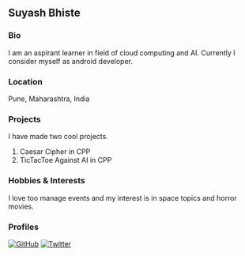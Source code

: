## Suyash Bhiste

### Bio
I am an aspirant learner in field of cloud computing and AI. Currently I consider myself as android developer.

### Location
Pune, Maharashtra, India

### Projects
I have made two cool projects. 
1. Caesar Cipher in CPP
2. TicTacToe Against AI in CPP

### Hobbies & Interests
I love too manage events and my interest is in space topics and horror movies.

### Profiles
[![GitHub][github-img]](https://github.com/SuyashBhiste) 
[![Twitter][twitter-img]](https://twitter.com/SuyashBhiste)

<!-- Don't edit the below 2 lines -->
[twitter-img]: https://i.imgur.com/wWzX9uB.png
[github-img]: https://i.imgur.com/9I6NRUm.png
